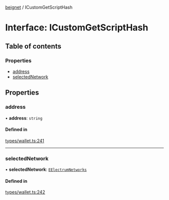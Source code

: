 [beignet](../README.md) / ICustomGetScriptHash

# Interface: ICustomGetScriptHash

## Table of contents

### Properties

- [address](ICustomGetScriptHash.md#address)
- [selectedNetwork](ICustomGetScriptHash.md#selectednetwork)

## Properties

### address

• **address**: `string`

#### Defined in

[types/wallet.ts:241](https://github.com/synonymdev/beignet/blob/88520f5/src/types/wallet.ts#L241)

___

### selectedNetwork

• **selectedNetwork**: [`EElectrumNetworks`](../enums/EElectrumNetworks.md)

#### Defined in

[types/wallet.ts:242](https://github.com/synonymdev/beignet/blob/88520f5/src/types/wallet.ts#L242)
